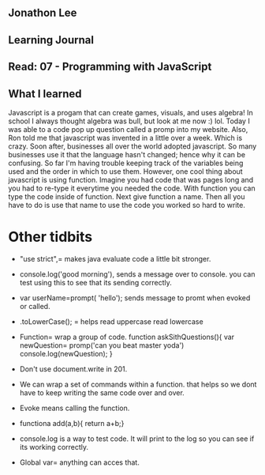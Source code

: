 ## Jonathon Lee
## Learning Journal
## Read: 07 - Programming with JavaScript

## What I learned

Javascript is a progam that can create games, visuals, and uses algebra! In school I always thought algebra was bull, but look at me now :) lol. Today I was able to a code pop up question called a promp into my website. Also, Ron told me that javascript was invented in a little over a week. Which is crazy. Soon after, businesses all over the world adopted javascript. So many businesses use it that the language hasn't changed; hence why it can be confusing. So far I'm having trouble keeping track of the variables being used and the order in which to use them. However, one cool thing about javascript is using function. Imagine you had code that was pages long and you had to re-type it everytime you needed the code. With function you can type the code inside of function. Next give function a name. Then all you have to do is use that name to use the code you worked so hard to write.

# Other tidbits
* "use strict",= makes java evaluate code a little bit stronger.
* console.log('good morning'), sends a message over to console. you can test using this to see that its sending correctly.
* var userName=prompt( 'hello'); sends message to promt when evoked or called.
* .toLowerCase(); = helps read uppercase read lowercase
* Function= wrap a group of code.
  function askSithQuestions(){
    var newQuestion= promp('can you beat master yoda')
    console.log(newQuestion);
} 
* Don't use document.write in 201.

* We can wrap a set of commands within a function. that helps so we dont have to keep writing the same code over and over.

* Evoke means calling the function.

* functiona add(a,b){
return a+b;}

* console.log is a way to test code. It will print to the log so you can see if its working correctly.
* Global var= anything can acces that.


